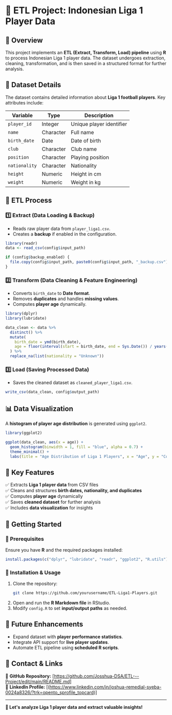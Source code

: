 # 📌 ETL Project: Indonesian Liga 1 Player Data

## 📝 Overview
This project implements an **ETL (Extract, Transform, Load) pipeline** using **R** to process Indonesian Liga 1 player data. The dataset undergoes extraction, cleaning, transformation, and is then saved in a structured format for further analysis.

## 📂 Dataset Details
The dataset contains detailed information about **Liga 1 football players**. Key attributes include:

| **Variable**  | **Type**  | **Description** |
|--------------|----------|----------------|
| `player_id`  | Integer  | Unique player identifier |
| `name`       | Character | Full name |
| `birth_date` | Date     | Date of birth |
| `club`       | Character | Club name |
| `position`   | Character | Playing position |
| `nationality` | Character | Nationality |
| `height`     | Numeric  | Height in cm |
| `weight`     | Numeric  | Weight in kg |

## 🔄 ETL Process

### 1️⃣ Extract (Data Loading & Backup)
- Reads raw player data from `player_liga1.csv`.
- Creates a **backup** if enabled in the configuration.

```r
library(readr)
data <- read_csv(config$input_path)

if (config$backup_enabled) {
  file.copy(config$input_path, paste0(config$input_path, "_backup.csv"))
}
```

### 2️⃣ Transform (Data Cleaning & Feature Engineering)
- Converts `birth_date` to **Date format**.
- Removes **duplicates** and handles **missing values**.
- Computes **player age** dynamically.

```r
library(dplyr)
library(lubridate)

data_clean <- data %>%
  distinct() %>%
  mutate(
    birth_date = ymd(birth_date),
    age = floor(interval(start = birth_date, end = Sys.Date()) / years(1))
  ) %>%
  replace_na(list(nationality = "Unknown"))
```

### 3️⃣ Load (Saving Processed Data)
- Saves the cleaned dataset as `cleaned_player_liga1.csv`.

```r
write_csv(data_clean, config$output_path)
```

## 📊 Data Visualization
A **histogram of player age distribution** is generated using `ggplot2`.

```r
library(ggplot2)

ggplot(data_clean, aes(x = age)) +
  geom_histogram(binwidth = 1, fill = "blue", alpha = 0.7) +
  theme_minimal() +
  labs(title = "Age Distribution of Liga 1 Players", x = "Age", y = "Count")
```

## 🎯 Key Features
✅ Extracts **Liga 1 player data** from CSV files  
✅ Cleans and structures **birth dates, nationality, and duplicates**  
✅ Computes **player age** dynamically  
✅ Saves **cleaned dataset** for further analysis  
✅ Includes **data visualization** for insights  

## 🚀 Getting Started

### 📌 Prerequisites
Ensure you have **R** and the required packages installed:
```r
install.packages(c("dplyr", "lubridate", "readr", "ggplot2", "R.utils"))
```

### 📌 Installation & Usage
1. Clone the repository:
   ```bash
   git clone https://github.com/yourusername/ETL-Liga1-Players.git
   ```
2. Open and run the **R Markdown file** in RStudio.
3. Modify `config.R` to set **input/output paths** as needed.

## 🔧 Future Enhancements
- Expand dataset with **player performance statistics**.  
- Integrate API support for **live player updates**.  
- Automate ETL pipeline using **scheduled R scripts**.  

## 📌 Contact & Links
🔗 **GitHub Repository:** [https://github.com/Josshua-DSA/ETL---Project/edit/main/README.md]  
🔗 **LinkedIn Profile:** [(https://www.linkedin.com/in/joshua-remedial-syeba-0024a8326/?trk=opento_sprofile_topcard)]  

---
**🚀 Let's analyze Liga 1 player data and extract valuable insights!**
